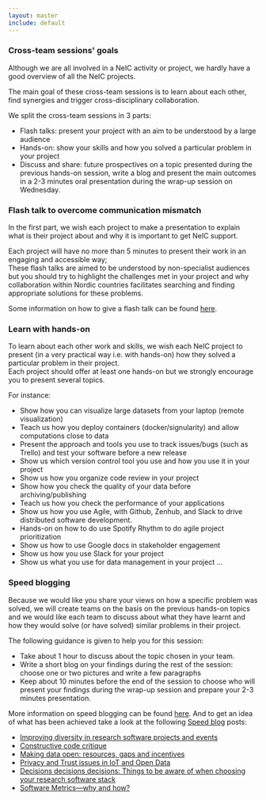 ```yaml
---
layout: master
include: default
---
```


### Cross-team sessions' goals


Although we are all involved in a NeIC activity or project, we hardly have a good overview of all the NeIC projects.

The main goal of these cross-team sessions is to learn about each other, find synergies and trigger cross-disciplinary collaboration. 

We split the cross-team sessions in 3 parts:

- Flash talks: present your project with an aim to be understood by a large audience
- Hands-on: show your skills and how you solved a particular problem in your project
- Discuss and share: future prospectives on a topic presented during the previous hands-on session, write a blog and present the main outcomes in a 2-3 minutes oral 
presentation during the wrap-up session on Wednesday.


### Flash talk to overcome communication mismatch

In the first part, we wish each project to make a presentation to explain what is their project about and why it is important to get NeIC support.

Each project will have no more than 5 minutes to present their work in an engaging and accessible way;  
These flash talks are aimed to be understood by non-specialist audiences but you should try to highlight the challenges met in your project and why 
collaboration within Nordic countries facilitates searching and finding appropriate solutions for these problems.

Some information on how to give a flash talk can be found [here](https://www.software.ac.uk/home/cw11/giving-good-lightning-talk).


### Learn with hands-on

To learn about each other work and skills, we wish each NeIC project to present (in a very practical way i.e. with hands-on) how 
they solved a particular problem in their project.  
Each project should offer at least one hands-on but we strongly encourage you to present several topics. 


For instance:

- Show how you can visualize large datasets from your laptop (remote visualization)
- Teach us how you deploy containers (docker/signularity) and allow computations close to data 
- Present the approach and tools you use to track issues/bugs (such as Trello) and test your software before a new release
- Show us which version control tool you use and how you use it in your project
- Show us how you organize code review in your project
- Show how you check the quality of your data before archiving/publishing
- Teach us how you check the performance of your applications
- Show us how you use Agile, with Github, Zenhub, and Slack to drive distributed software development.
- Hands-on on how to do use Spotify Rhythm to do agile project prioritization
- Show us how to use Google docs in stakeholder engagement
- Show us how you use Slack for your project
- Show us what you use for data management in your project
...

### Speed blogging

Because we would like you share your views on how a specific problem was solved, we will create teams on the basis on the previous hands-on topics and we 
would like each team to discuss about what they have learnt and how they would solve (or have solved) similar problems in their project.

The following guidance is given to help you for this session:
- Take about 1 hour to discuss about the topic chosen in your team.
- Write a short blog on your findings during the rest of the session: choose one or two pictures and write a few paragraphs
- Keep about 10 minutes before the end of the session to choose who will present your findings during the wrap-up session 
and prepare your 2-3 minutes presentation.


More information on speed blogging can be found [here](https://www.software.ac.uk/term/speed-blogging). And to get an idea of what has been achieved take
a look at the following [Speed blog](https://www.software.ac.uk/tags/speed-blog-posts) posts:
- [Improving diversity in research software projects and events](https://www.software.ac.uk/blog/2017-06-01-improving-diversity-research-software-projects-and-events)
- [Constructive code critique](https://www.software.ac.uk/blog/2017-05-11-constructive-code-critique)
- [Making data open: resources, gaps and incentives](https://www.software.ac.uk/blog/2017-05-24-making-data-open-resources-gaps-and-incentives)
- [Privacy and Trust issues in IoT and Open Data](https://www.software.ac.uk/blog/2017-05-29-privacy-and-trust-issues-iot-and-open-data)
- [Decisions decisions decisions: Things to be aware of when choosing your research software stack](https://www.software.ac.uk/blog/2017-05-11-decisions-decisions-decisions-things-be-aware-when-choosing-your-research-software)
- [Software Metrics—why and how?](https://www.software.ac.uk/blog/2017-05-09-software-metrics-why-and-how)


